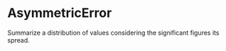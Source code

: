 # AsymmetricError
Summarize a distribution of values considering the significant figures its spread.
